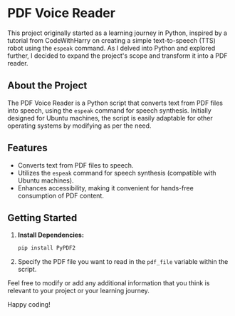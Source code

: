 # PDF Voice Reader

This project originally started as a learning journey in Python, inspired by a tutorial from CodeWithHarry on creating a simple text-to-speech (TTS) robot using the `espeak` command. As I delved into Python and explored further, I decided to expand the project's scope and transform it into a PDF reader.

## About the Project

The PDF Voice Reader is a Python script that converts text from PDF files into speech, using the `espeak` command for speech synthesis. Initially designed for Ubuntu machines, the script is easily adaptable for other operating systems by modifying as per the need.

## Features

- Converts text from PDF files to speech.
- Utilizes the `espeak` command for speech synthesis (compatible with Ubuntu machines).
- Enhances accessibility, making it convenient for hands-free consumption of PDF content.

## Getting Started

1. **Install Dependencies:**
   ```bash
   pip install PyPDF2

2. Specify the PDF file you want to read in the `pdf_file` variable within the script.



Feel free to modify or add any additional information that you think is relevant to your project or your learning journey.

Happy coding!
